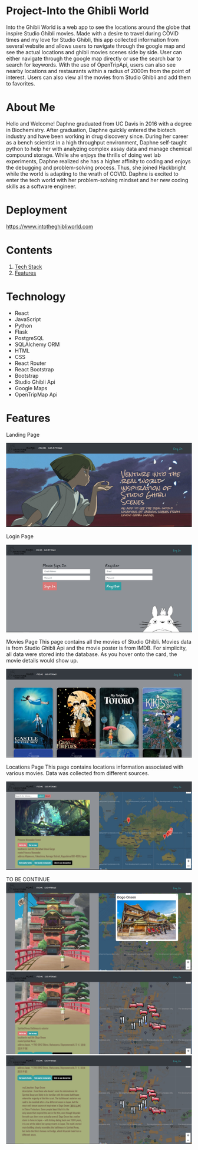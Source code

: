 # Project-Into the Ghibli World
Into the Ghibli World is a web app to see the locations around the globe that inspire Studio Ghibli movies. Made with a desire to travel during COVID times and my love for Studio Ghibli, this app collected information from several website and allows users to navigate through the google map and see the actual locations and ghibli movies scenes side by side.  User can either navigate through the google map directly or use the search bar to search for keywords. With the use of OpenTripApi, users can also see nearby locations and restaurants within a radius of 2000m from the point of interest. Users can also view all the movies from Studio Ghibli and add them to favorites.


# About Me

Hello and Welcome! Daphne graduated from UC Davis in 2016 with a degree in Biochemistry. After graduation, Daphne quickly entered the biotech industry and have been working in drug discovery since.  During her career as a bench scientist in a high throughput environment, Daphne self-taught python to help her with analyzing complex assay data and manage chemical compound storage. While she enjoys the thrills of doing wet lab experiments, Daphne realized she has a higher affinity to coding and enjoys the debugging and problem-solving process. Thus, she joined Hackbright while the world is adapting  to the wrath of COVID.  Daphne is excited to enter the tech world with her problem-solving mindset and her new coding skills as a software engineer.

# Deployment
https://www.intotheghibliworld.com

# Contents
  1. [Tech Stack](#Technology)
  2. [Features](#Features)


# Technology 
 - React
 - JavaScript
 - Python
 - Flask
 - PostgreSQL
 - SQLAlchemy ORM
 - HTML
 - CSS
 - React Router
 - React Bootstrap
 - Bootstrap
 - Studio Ghibli Api
 - Google Maps
 - OpenTripMap Api
 
 # Features
 
 Landing Page
 
 ![landing](static/img/landingpage.jpg)
 
 Login Page
 
 ![login](static/img/loginpage.jpg)
 
 Movies Page
 This page contains all the movies of Studio Ghibli. Movies data is from Studio Ghibli Api and the movie poster is from IMDB. For simplicity, all data were stored into the
 database. As you hover onto the card, the movie details would show up. 
 
 ![moveis](static/img/moviepage.jpg)
 
 Locations Page
 This page contains locations information associated with various movies. Data was collected from different sources. 
 
 ![locations](static/img/locationpage.jpg)
 
 TO BE CONTINUE
 ![locations1](static/img/locationsfeature1.jpg)
 ![locations2](static/img/locationsfeature2.jpg)
 ![locations3](static/img/locationsfeature3.jpg)
 
 

  

